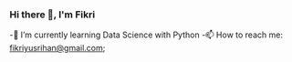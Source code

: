 ### Hi there 👋, I'm Fikri
-🌱 I’m currently learning Data Science with Python
-📫 How to reach me: fikriyusrihan@gmail.com;
<!--
**fikriyusrihan/fikriyusrihan** is a ✨ _special_ ✨ repository because its `README.md` (this file) appears on your GitHub profile.

Here are some ideas to get you started:

- 🔭 I’m currently working on ...
- 🌱 I’m currently learning ...
- 👯 I’m looking to collaborate on ...
- 🤔 I’m looking for help with ...
- 💬 Ask me about ...
- 📫 How to reach me: ...
- 😄 Pronouns: ...
- ⚡ Fun fact: ...
-->
